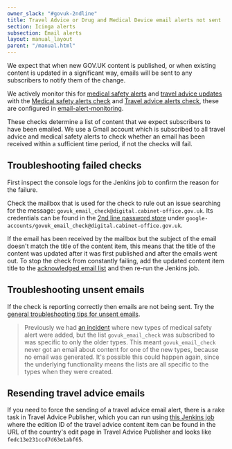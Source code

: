 ```yaml
---
owner_slack: "#govuk-2ndline"
title: Travel Advice or Drug and Medical Device email alerts not sent
section: Icinga alerts
subsection: Email alerts
layout: manual_layout
parent: "/manual.html"
---
```


We expect that when new GOV.UK content is published, or when existing content
is updated in a significant way, emails will be sent to any subscribers to
notify them of the change.

We actively monitor this for [medical safety alerts][] and [travel advice
updates][] with the [Medical safety alerts check][medical safety check] and
[Travel advice alerts check][travel advice check], these are configured in
[email-alert-monitoring][].

These checks determine a list of content that we expect subscribers to have
been emailed. We use a Gmail account which is subscribed to all travel advice
and medical safety alerts to check whether an email has been received within a
sufficient time period, if not the checks will fail.

## Troubleshooting failed checks

First inspect the console logs for the Jenkins job to confirm the reason for the
failure.

Check the mailbox that is used for the check to rule out an issue searching for
the message: `govuk_email_check@digital.cabinet-office.gov.uk`. Its credentials
can be found in the [2nd line password store][] under
`google-accounts/govuk_email_check@digital.cabinet-office.gov.uk`.

If the email has been received by the mailbox but the subject of the email
doesn't match the title of the content item, this means that the title of the
content was updated after it was first published and after the emails went out.
To stop the check from constantly failing, add the updated content item title
to the [acknowledged email list][] and then re-run the Jenkins job.

## Troubleshooting unsent emails

If the check is reporting correctly then emails are not being sent. Try the
[general troubleshooting tips for unsent emails][troubleshooting].

> Previously we had [an incident][checkbox-incident] where new types of medical
> safety alert were added, but the list `govuk_email_check` was subscribed to was
> specific to only the older types. This meant `govuk_email_check` never got an
> email about content for one of the new  types, because no email was generated.
> It's possible this could happen again, since the underlying functionality means
> the lists are all specific to the types when they were created.

## Resending travel advice emails

If you need to force the sending of a travel advice email alert, there
is a rake task in Travel Advice Publisher, which you can run using
[this Jenkins job][resend travel advice job] where the edition ID of the
travel advice content item can be found in the URL of the country's edit
page in Travel Advice Publisher and looks like `fedc13e231ccd7d63e1abf65`.

[2nd line password store]: https://github.com/alphagov/govuk-secrets/tree/master/pass/2ndline
[acknowledged email list]: https://github.com/alphagov/email-alert-monitoring/blob/master/lib/email_verifier.rb#L6-L14
[medical safety check]: https://deploy.blue.production.govuk.digital/job/medical-safety-email-alert-check/
[medical safety alerts]: https://www.gov.uk/drug-device-alerts
[email-alert-monitoring]: https://github.com/alphagov/email-alert-monitoring
[resend travel advice job]: https://deploy.staging.publishing.service.gov.uk/job/run-rake-task/parambuild/?TARGET_APPLICATION=travel-advice-publisher&MACHINE_CLASS=backend&RAKE_TASK=email_alerts:trigger%5BPUT_EDITION_ID_HERE%5D
[travel advice check]: https://deploy.blue.production.govuk.digital/job/travel-advice-email-alert-check/
[travel advice updates]: https://www.gov.uk/foreign-travel-advice
[troubleshooting]: /manual/email-troubleshooting.html
[checkbox-incident]: https://docs.google.com/document/d/1AwpXPF1c7fbsOL8KX10ko_wLok4YykabmRfkHJjRqfA/edit#
